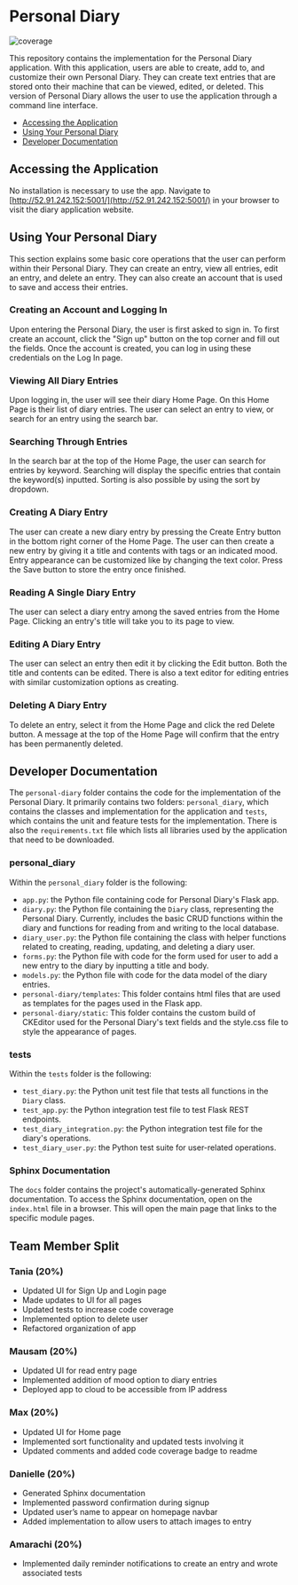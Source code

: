 # Personal Diary
![coverage](https://cmsc435.garrettvanhoy.com//tarya/personal-diary/badges/main/coverage.svg)

This repository contains the implementation for the Personal Diary application. With this application, users are able to create, add to, and customize their own Personal Diary. They can create text entries that are stored onto their machine that can be viewed, edited, or deleted. This version of Personal Diary allows the user to use the application through a command line interface.

- [Accessing the Application](#accessing-the-application)
- [Using Your Personal Diary](#using-your-personal-diary)
- [Developer Documentation](#developer-documentation)

## Accessing the Application

No installation is necessary to use the app.
Navigate to [http://52.91.242.152:5001/](http://52.91.242.152:5001/) in your browser to visit the diary application website.

## Using Your Personal Diary
This section explains some basic core operations that the user can perform within their Personal Diary. They can create an entry, view all entries, edit an entry, and delete an entry. They can also create an account that is used to save and access their entries.

### Creating an Account and Logging In
Upon entering the Personal Diary, the user is first asked to sign in. To first create an account, click the "Sign up" button on the top corner and fill out the fields.
Once the account is created, you can log in using these credentials on the Log In page.

### Viewing All Diary Entries
Upon logging in, the user will see their diary Home Page. On this Home Page is their list of diary entries. The user can select an entry to view, or search for an entry using the search bar.

### Searching Through Entries
In the search bar at the top of the Home Page, the user can search for entries by keyword. Searching will display the specific entries that contain the keyword(s) inputted. Sorting is also possible by using the sort by dropdown.

### Creating A Diary Entry
The user can create a new diary entry by pressing the Create Entry button in the bottom right corner of the Home Page. The user can then create a new entry by giving it a title and contents with tags or an indicated mood. Entry appearance can be customized like by changing the text color.
Press the Save button to store the entry once finished.

### Reading A Single Diary Entry
The user can select a diary entry among the saved entries from the Home Page. Clicking an entry's title will take you to its page to view.

### Editing A Diary Entry
The user can select an entry then edit it by clicking the Edit button. Both the title and contents can be edited. There is also a text editor for editing entries with similar customization options as creating.

### Deleting A Diary Entry
To delete an entry, select it from the Home Page and click the red Delete button. A message at the top of the Home Page will confirm that the entry has been permanently deleted. 

## Developer Documentation
The `personal-diary` folder contains the code for the implementation of the Personal Diary. It primarily contains two folders: `personal_diary`, which contains the classes and implementation for the application and `tests`, which contains the unit and feature tests for the implementation. There is also the `requirements.txt` file which lists all libraries used by the application that need to be downloaded.

### personal_diary
Within the `personal_diary` folder is the following:
- `app.py`: the Python file containing code for Personal Diary's Flask app.
- `diary.py`: the Python file containing the `Diary` class, representing the Personal Diary. Currently, includes the basic CRUD functions within the diary and functions for reading from and writing to the local database.
- `diary_user.py`: the Python file containing the class with helper functions related to creating, reading, updating, and deleting a diary user.
- `forms.py`: the Python file with code for the form used for user to add a new entry to the diary by inputting a title and body.
- `models.py`: the Python file with code for the data model of the diary entries.
- `personal-diary/templates`: This folder contains html files that are used as templates for the pages used in the Flask app.
- `personal-diary/static`: This folder contains the custom build of CKEditor used for the Personal Diary's text fields and the style.css file to style the appearance of pages.

### tests
Within the `tests` folder is the following:
- `test_diary.py`: the Python unit test file that tests all functions in the `Diary` class.
- `test_app.py`: the Python integration test file to test Flask REST endpoints.
- `test_diary_integration.py`: the Python integration test file for the diary's operations.
- `test_diary_user.py`: the Python test suite for user-related operations.

### Sphinx Documentation
The `docs` folder contains the project's automatically-generated Sphinx documentation. To access the Sphinx documentation,
open on the `index.html` file in a browser. This will open the main page that links to the specific module pages.

## Team Member Split
### Tania (20%)
- Updated UI for Sign Up and Login page
- Made updates to UI for all pages
- Updated tests to increase code coverage
- Implemented option to delete user
- Refactored organization of app

### Mausam (20%)
- Updated UI for read entry page
- Implemented addition of mood option to diary entries
- Deployed app to cloud to be accessible from IP address

### Max (20%)
- Updated UI for Home page
- Implemented sort functionality and updated tests involving it
- Updated comments and added code coverage badge to readme

### Danielle (20%)
- Generated Sphinx documentation
- Implemented password confirmation during signup
- Updated user’s name to appear on homepage navbar
- Added implementation to allow users to attach images to entry

### Amarachi (20%)
- Implemented daily reminder notifications to create an entry and wrote associated tests
